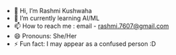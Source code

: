 - 👋 Hi, I’m Rashmi Kushwaha
- 🌱 I’m currently learning AI/ML
- 📫 How to reach me : email - rashmi.7607@gmail.com
- 😄 Pronouns: She/Her
- ⚡ Fun fact: I may appear as a confused person :D

<!---
Rashmi-Kushwaha/Rashmi-Kushwaha is a ✨ special ✨ repository because its `README.md` (this file) appears on your GitHub profile.
You can click the Preview link to take a look at your changes.
--->
